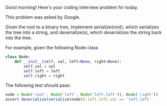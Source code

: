 Good morning! Here's your coding interview problem for today.

This problem was asked by Google.

Given the root to a binary tree, implement serialize(root), which serializes the tree into a string, and deserialize(s), which deserializes the string back into the tree.

For example, given the following Node class
```py
class Node:
    def __init__(self, val, left=None, right=None):
        self.val = val
        self.left = left
        self.right = right
```
The following test should pass:

```js
node = Node('root', Node('left', Node('left.left')), Node('right'))
assert deserialize(serialize(node)).left.left.val == 'left.left'
```